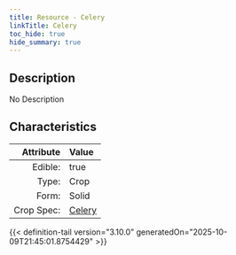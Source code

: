 ```yaml
---
title: Resource - Celery
linkTitle: Celery
toc_hide: true
hide_summary: true
---
```

<!-- This is generated by the MarsSim HelpGenertor, do not edit. -->

## Description
No Description

## Characteristics

| Attribute      | Value |
|--------:|:------|
|Edible:|true|
|Type:|Crop|
|Form:|Solid|
|Crop Spec:|[Celery](/docs/definitions/crop/celery)|
 



    


{{< definition-tail version="3.10.0" generatedOn="2025-10-09T21:45:01.8754429" >}}


